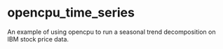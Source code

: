 opencpu_time_series
===================

An example of using opencpu to run a seasonal trend decomposition on IBM stock price data.
